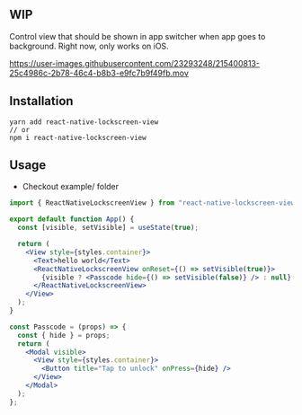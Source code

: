 ## WIP

Control view that should be shown in app switcher when app goes to background. Right now, only works on iOS.

https://user-images.githubusercontent.com/23293248/215400813-25c4986c-2b78-46c4-b8b3-e9fc7b9f49fb.mov

## Installation

```
yarn add react-native-lockscreen-view
// or
npm i react-native-lockscreen-view
```

## Usage

- Checkout example/ folder


```jsx
import { ReactNativeLockscreenView } from "react-native-lockscreen-view";

export default function App() {
  const [visible, setVisible] = useState(true);

  return (
    <View style={styles.container}>
      <Text>hello world</Text>
      <ReactNativeLockscreenView onReset={() => setVisible(true)}>
        {visible ? <Passcode hide={() => setVisible(false)} /> : null}
      </ReactNativeLockscreenView>
    </View>
  );
}

const Passcode = (props) => {
  const { hide } = props;
  return (
    <Modal visible>
      <View style={styles.container}>
        <Button title="Tap to unlock" onPress={hide} />
      </View>
    </Modal>
  );
};
```

